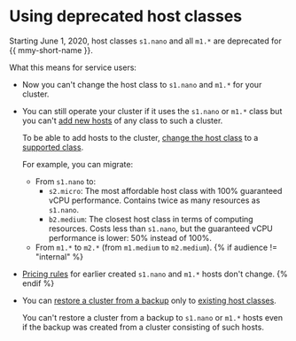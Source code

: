 # Using deprecated host classes

Starting June 1, 2020, host classes `s1.nano` and all `m1.*` are deprecated for {{ mmy-short-name }}.

What this means for service users:
- Now you can't change the host class to `s1.nano` and `m1.*` for your cluster.
- You can still operate your cluster if it uses the `s1.nano` or `m1.*` class but you can't [add new hosts](../operations/hosts.md) of any class to such a cluster.

   To be able to add hosts to the cluster, [change the host class](../operations/update.md#change-resource-preset) to a [supported class](instance-types.md).

   For example, you can migrate:
   - From `s1.nano` to:
      - `s2.micro`: The most affordable host class with 100% guaranteed vCPU performance. Contains twice as many resources as `s1.nano`.
      - `b2.medium`: The closest host class in terms of computing resources. Costs less than `s1.nano`, but the guaranteed vCPU performance is lower: 50% instead of 100%.
   - From `m1.*` to `m2.*` (from `m1.medium` to `m2.medium`).
      {% if audience != "internal" %}
- [Pricing rules](../pricing.md) for earlier created `s1.nano` and `m1.*` hosts don't change.
   {% endif %}
- You can [restore a cluster from a backup](../operations/cluster-backups.md) only to [existing host classes](instance-types.md).

   You can't restore a cluster from a backup to `s1.nano` or `m1.*` hosts even if the backup was created from a cluster consisting of such hosts.

